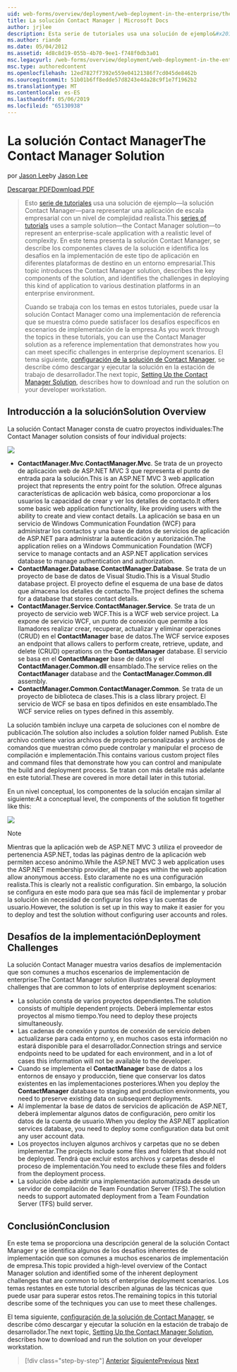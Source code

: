```yaml
---
uid: web-forms/overview/deployment/web-deployment-in-the-enterprise/the-contact-manager-solution
title: La solución Contact Manager | Microsoft Docs
author: jrjlee
description: Esta serie de tutoriales usa una solución de ejemplo&#x2014;la solución Contact Manager&#x2014;para representar una aplicación de escala empresarial con una redistribución realista...
ms.author: riande
ms.date: 05/04/2012
ms.assetid: 4d8c8d19-055b-4b70-9ee1-f748f0db3a01
msc.legacyurl: /web-forms/overview/deployment/web-deployment-in-the-enterprise/the-contact-manager-solution
msc.type: authoredcontent
ms.openlocfilehash: 12ed7827f7392e559e04121386f7cd045de8462b
ms.sourcegitcommit: 51b01b6ff8edde57d8243e4da28c9f1e7f1962b2
ms.translationtype: MT
ms.contentlocale: es-ES
ms.lasthandoff: 05/06/2019
ms.locfileid: "65130938"
---
```

# <a name="the-contact-manager-solution"></a><span data-ttu-id="8af57-103">La solución Contact Manager</span><span class="sxs-lookup"><span data-stu-id="8af57-103">The Contact Manager Solution</span></span>

<span data-ttu-id="8af57-104">por [Jason Lee](https://github.com/jrjlee)</span><span class="sxs-lookup"><span data-stu-id="8af57-104">by [Jason Lee](https://github.com/jrjlee)</span></span>

[<span data-ttu-id="8af57-105">Descargar PDF</span><span class="sxs-lookup"><span data-stu-id="8af57-105">Download PDF</span></span>](https://msdnshared.blob.core.windows.net/media/MSDNBlogsFS/prod.evol.blogs.msdn.com/CommunityServer.Blogs.Components.WeblogFiles/00/00/00/63/56/8130.DeployingWebAppsInEnterpriseScenarios.pdf)

> <span data-ttu-id="8af57-106">Esto [serie de tutoriales](web-deployment-in-the-enterprise.md) usa una solución de ejemplo&#x2014;la solución Contact Manager&#x2014;para representar una aplicación de escala empresarial con un nivel de complejidad realista.</span><span class="sxs-lookup"><span data-stu-id="8af57-106">This [series of tutorials](web-deployment-in-the-enterprise.md) uses a sample solution&#x2014;the Contact Manager solution&#x2014;to represent an enterprise-scale application with a realistic level of complexity.</span></span> <span data-ttu-id="8af57-107">En este tema presenta la solución Contact Manager, se describe los componentes claves de la solución e identifica los desafíos en la implementación de este tipo de aplicación en diferentes plataformas de destino en un entorno empresarial.</span><span class="sxs-lookup"><span data-stu-id="8af57-107">This topic introduces the Contact Manager solution, describes the key components of the solution, and identifies the challenges in deploying this kind of application to various destination platforms in an enterprise environment.</span></span>
> 
> <span data-ttu-id="8af57-108">Cuando se trabaja con los temas en estos tutoriales, puede usar la solución Contact Manager como una implementación de referencia que se muestra cómo puede satisfacer los desafíos específicos en escenarios de implementación de la empresa.</span><span class="sxs-lookup"><span data-stu-id="8af57-108">As you work through the topics in these tutorials, you can use the Contact Manager solution as a reference implementation that demonstrates how you can meet specific challenges in enterprise deployment scenarios.</span></span> <span data-ttu-id="8af57-109">El tema siguiente, [configuración de la solución de Contact Manager](setting-up-the-contact-manager-solution.md), se describe cómo descargar y ejecutar la solución en la estación de trabajo de desarrollador.</span><span class="sxs-lookup"><span data-stu-id="8af57-109">The next topic, [Setting Up the Contact Manager Solution](setting-up-the-contact-manager-solution.md), describes how to download and run the solution on your developer workstation.</span></span>

## <a name="solution-overview"></a><span data-ttu-id="8af57-110">Introducción a la solución</span><span class="sxs-lookup"><span data-stu-id="8af57-110">Solution Overview</span></span>

<span data-ttu-id="8af57-111">La solución Contact Manager consta de cuatro proyectos individuales:</span><span class="sxs-lookup"><span data-stu-id="8af57-111">The Contact Manager solution consists of four individual projects:</span></span>

![](the-contact-manager-solution/_static/image1.png)

- <span data-ttu-id="8af57-112">**ContactManager.Mvc**.</span><span class="sxs-lookup"><span data-stu-id="8af57-112">**ContactManager.Mvc**.</span></span> <span data-ttu-id="8af57-113">Se trata de un proyecto de aplicación web de ASP.NET MVC 3 que representa el punto de entrada para la solución.</span><span class="sxs-lookup"><span data-stu-id="8af57-113">This is an ASP.NET MVC 3 web application project that represents the entry point for the solution.</span></span> <span data-ttu-id="8af57-114">Ofrece algunas características de aplicación web básica, como proporcionar a los usuarios la capacidad de crear y ver los detalles de contacto.</span><span class="sxs-lookup"><span data-stu-id="8af57-114">It offers some basic web application functionality, like providing users with the ability to create and view contact details.</span></span> <span data-ttu-id="8af57-115">La aplicación se basa en un servicio de Windows Communication Foundation (WCF) para administrar los contactos y una base de datos de servicios de aplicación de ASP.NET para administrar la autenticación y autorización.</span><span class="sxs-lookup"><span data-stu-id="8af57-115">The application relies on a Windows Communication Foundation (WCF) service to manage contacts and an ASP.NET application services database to manage authentication and authorization.</span></span>
- <span data-ttu-id="8af57-116">**ContactManager.Database**.</span><span class="sxs-lookup"><span data-stu-id="8af57-116">**ContactManager.Database**.</span></span> <span data-ttu-id="8af57-117">Se trata de un proyecto de base de datos de Visual Studio.</span><span class="sxs-lookup"><span data-stu-id="8af57-117">This is a Visual Studio database project.</span></span> <span data-ttu-id="8af57-118">El proyecto define el esquema de una base de datos que almacena los detalles de contacto.</span><span class="sxs-lookup"><span data-stu-id="8af57-118">The project defines the schema for a database that stores contact details.</span></span>
- <span data-ttu-id="8af57-119">**ContactManager.Service**.</span><span class="sxs-lookup"><span data-stu-id="8af57-119">**ContactManager.Service**.</span></span> <span data-ttu-id="8af57-120">Se trata de un proyecto de servicio web WCF.</span><span class="sxs-lookup"><span data-stu-id="8af57-120">This is a WCF web service project.</span></span> <span data-ttu-id="8af57-121">La expone de servicio WCF, un punto de conexión que permite a los llamadores realizar crear, recuperar, actualizar y eliminar operaciones (CRUD) en el **ContactManager** base de datos.</span><span class="sxs-lookup"><span data-stu-id="8af57-121">The WCF service exposes an endpoint that allows callers to perform create, retrieve, update, and delete (CRUD) operations on the **ContactManager** database.</span></span> <span data-ttu-id="8af57-122">El servicio se basa en el **ContactManager** base de datos y el **ContactManager.Common.dll** ensamblado.</span><span class="sxs-lookup"><span data-stu-id="8af57-122">The service relies on the **ContactManager** database and the **ContactManager.Common.dll** assembly.</span></span>
- <span data-ttu-id="8af57-123">**ContactManager.Common**.</span><span class="sxs-lookup"><span data-stu-id="8af57-123">**ContactManager.Common**.</span></span> <span data-ttu-id="8af57-124">Se trata de un proyecto de biblioteca de clases.</span><span class="sxs-lookup"><span data-stu-id="8af57-124">This is a class library project.</span></span> <span data-ttu-id="8af57-125">El servicio de WCF se basa en tipos definidos en este ensamblado.</span><span class="sxs-lookup"><span data-stu-id="8af57-125">The WCF service relies on types defined in this assembly.</span></span>

<span data-ttu-id="8af57-126">La solución también incluye una carpeta de soluciones con el nombre de publicación.</span><span class="sxs-lookup"><span data-stu-id="8af57-126">The solution also includes a solution folder named Publish.</span></span> <span data-ttu-id="8af57-127">Este archivo contiene varios archivos de proyecto personalizadas y archivos de comandos que muestran cómo puede controlar y manipular el proceso de compilación e implementación.</span><span class="sxs-lookup"><span data-stu-id="8af57-127">This contains various custom project files and command files that demonstrate how you can control and manipulate the build and deployment process.</span></span> <span data-ttu-id="8af57-128">Se tratan con más detalle más adelante en este tutorial.</span><span class="sxs-lookup"><span data-stu-id="8af57-128">These are covered in more detail later in this tutorial.</span></span>

<span data-ttu-id="8af57-129">En un nivel conceptual, los componentes de la solución encajan similar al siguiente:</span><span class="sxs-lookup"><span data-stu-id="8af57-129">At a conceptual level, the components of the solution fit together like this:</span></span>

![](the-contact-manager-solution/_static/image2.png)

> [!NOTE]
> <span data-ttu-id="8af57-130">Mientras que la aplicación web de ASP.NET MVC 3 utiliza el proveedor de pertenencia ASP.NET, todas las páginas dentro de la aplicación web permiten acceso anónimo.</span><span class="sxs-lookup"><span data-stu-id="8af57-130">While the ASP.NET MVC 3 web application uses the ASP.NET membership provider, all the pages within the web application allow anonymous access.</span></span> <span data-ttu-id="8af57-131">Esto claramente no es una configuración realista.</span><span class="sxs-lookup"><span data-stu-id="8af57-131">This is clearly not a realistic configuration.</span></span> <span data-ttu-id="8af57-132">Sin embargo, la solución se configura en este modo para que sea más fácil de implementar y probar la solución sin necesidad de configurar los roles y las cuentas de usuario.</span><span class="sxs-lookup"><span data-stu-id="8af57-132">However, the solution is set up in this way to make it easier for you to deploy and test the solution without configuring user accounts and roles.</span></span>

## <a name="deployment-challenges"></a><span data-ttu-id="8af57-133">Desafíos de la implementación</span><span class="sxs-lookup"><span data-stu-id="8af57-133">Deployment Challenges</span></span>

<span data-ttu-id="8af57-134">La solución Contact Manager muestra varios desafíos de implementación que son comunes a muchos escenarios de implementación de enterprise:</span><span class="sxs-lookup"><span data-stu-id="8af57-134">The Contact Manager solution illustrates several deployment challenges that are common to lots of enterprise deployment scenarios:</span></span>

- <span data-ttu-id="8af57-135">La solución consta de varios proyectos dependientes.</span><span class="sxs-lookup"><span data-stu-id="8af57-135">The solution consists of multiple dependent projects.</span></span> <span data-ttu-id="8af57-136">Deberá implementar estos proyectos al mismo tiempo.</span><span class="sxs-lookup"><span data-stu-id="8af57-136">You need to deploy these projects simultaneously.</span></span>
- <span data-ttu-id="8af57-137">Las cadenas de conexión y puntos de conexión de servicio deben actualizarse para cada entorno y, en muchos casos esta información no estará disponible para el desarrollador.</span><span class="sxs-lookup"><span data-stu-id="8af57-137">Connection strings and service endpoints need to be updated for each environment, and in a lot of cases this information will not be available to the developer.</span></span>
- <span data-ttu-id="8af57-138">Cuando se implementa el **ContactManager** base de datos a los entornos de ensayo y producción, tiene que conservar los datos existentes en las implementaciones posteriores.</span><span class="sxs-lookup"><span data-stu-id="8af57-138">When you deploy the **ContactManager** database to staging and production environments, you need to preserve existing data on subsequent deployments.</span></span>
- <span data-ttu-id="8af57-139">Al implementar la base de datos de servicios de aplicación de ASP.NET, deberá implementar algunos datos de configuración, pero omitir los datos de la cuenta de usuario.</span><span class="sxs-lookup"><span data-stu-id="8af57-139">When you deploy the ASP.NET application services database, you need to deploy some configuration data but omit any user account data.</span></span>
- <span data-ttu-id="8af57-140">Los proyectos incluyen algunos archivos y carpetas que no se deben implementar.</span><span class="sxs-lookup"><span data-stu-id="8af57-140">The projects include some files and folders that should not be deployed.</span></span> <span data-ttu-id="8af57-141">Tendrá que excluir estos archivos y carpetas desde el proceso de implementación.</span><span class="sxs-lookup"><span data-stu-id="8af57-141">You need to exclude these files and folders from the deployment process.</span></span>
- <span data-ttu-id="8af57-142">La solución debe admitir una implementación automatizada desde un servidor de compilación de Team Foundation Server (TFS).</span><span class="sxs-lookup"><span data-stu-id="8af57-142">The solution needs to support automated deployment from a Team Foundation Server (TFS) build server.</span></span>

## <a name="conclusion"></a><span data-ttu-id="8af57-143">Conclusión</span><span class="sxs-lookup"><span data-stu-id="8af57-143">Conclusion</span></span>

<span data-ttu-id="8af57-144">En este tema se proporciona una descripción general de la solución Contact Manager y se identifica algunos de los desafíos inherentes de implementación que son comunes a muchos escenarios de implementación de empresa.</span><span class="sxs-lookup"><span data-stu-id="8af57-144">This topic provided a high-level overview of the Contact Manager solution and identified some of the inherent deployment challenges that are common to lots of enterprise deployment scenarios.</span></span> <span data-ttu-id="8af57-145">Los temas restantes en este tutorial describen algunas de las técnicas que puede usar para superar estos retos.</span><span class="sxs-lookup"><span data-stu-id="8af57-145">The remaining topics in this tutorial describe some of the techniques you can use to meet these challenges.</span></span>

<span data-ttu-id="8af57-146">El tema siguiente, [configuración de la solución de Contact Manager](setting-up-the-contact-manager-solution.md), se describe cómo descargar y ejecutar la solución en la estación de trabajo de desarrollador.</span><span class="sxs-lookup"><span data-stu-id="8af57-146">The next topic, [Setting Up the Contact Manager Solution](setting-up-the-contact-manager-solution.md), describes how to download and run the solution on your developer workstation.</span></span>

> [!div class="step-by-step"]
> <span data-ttu-id="8af57-147">[Anterior](web-deployment-in-the-enterprise.md)
> [Siguiente](setting-up-the-contact-manager-solution.md)</span><span class="sxs-lookup"><span data-stu-id="8af57-147">[Previous](web-deployment-in-the-enterprise.md)
[Next](setting-up-the-contact-manager-solution.md)</span></span>
